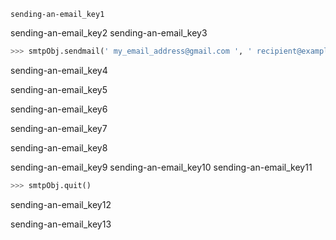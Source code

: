 ```ngMeta
sending-an-email_key1
```

sending-an-email_key2
sending-an-email_key3


```python
>>> smtpObj.sendmail(' my_email_address@gmail.com ', ' recipient@example.com ','Subject: So long.\nDear Alice,so long and thanks for all the fish. Sincerely,Bob')
```
sending-an-email_key4


sending-an-email_key5


sending-an-email_key6


sending-an-email_key7


sending-an-email_key8


sending-an-email_key9
sending-an-email_key10
sending-an-email_key11


```python
>>> smtpObj.quit()
```
sending-an-email_key12


sending-an-email_key13
